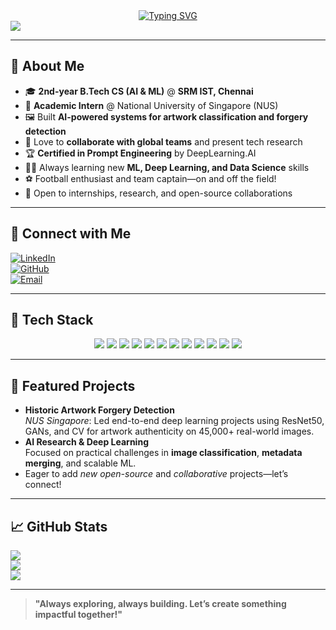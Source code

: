 <div align="center">
  <a href="https://git.io/typing-svg">
    <img src="https://readme-typing-svg.demolab.com?font=Roboto+Condensed&size=26&duration=3500&pause=1200&center=true&width=500&lines=%F0%9F%91%8B+Hey%2C+I+am+Jai+Kharb!;AI+%2F+ML+Enthusiast+%7C+Researcher;2nd+Year+CS+Undergrad+%7C+SRM+;Building+AI+for+Real-World+Impact;Let%E2%80%99s+Collaborate+and+Innovate!" alt="Typing SVG" />
  </a>
</div>

<img src="https://user-images.githubusercontent.com/73097560/115834477-dbab4500-a447-11eb-908a-139a6edaec5c.gif"/>

---

## 💫 About Me

- 🎓 **2nd-year B.Tech CS (AI & ML)** @ **SRM IST, Chennai**
- 🏅 **Academic Intern** @ National University of Singapore (NUS)
- 🖼️ Built **AI-powered systems for artwork classification and forgery detection**
- 🤝 Love to **collaborate with global teams** and present tech research
- 🏆 **Certified in Prompt Engineering** by DeepLearning.AI
- 👨‍💻 Always learning new **ML, Deep Learning, and Data Science** skills
- ⚽ Football enthusiast and team captain—on and off the field!
- 🚀 Open to internships, research, and open-source collaborations

---

## 💼 Connect with Me

[![LinkedIn](https://img.shields.io/badge/LinkedIn-%230077B5.svg?logo=linkedin&logoColor=white)](https://www.linkedin.com/in/jaikharb)  
[![GitHub](https://img.shields.io/badge/GitHub-%23121011.svg?logo=github&logoColor=white)](https://github.com/jboiie)  
[![Email](https://img.shields.io/badge/Email-D14836?logo=gmail&logoColor=white)](mailto:jai19kharb@gmail.com)  

---

## 🧰 Tech Stack

<p align="center">
  <img src="https://img.shields.io/badge/Python-3670A0?style=for-the-badge&logo=python&logoColor=ffdd54"/>
  <img src="https://img.shields.io/badge/C-00599C?style=for-the-badge&logo=c&logoColor=white"/>
  <img src="https://img.shields.io/badge/Java-%23ED8B00.svg?style=for-the-badge&logo=openjdk&logoColor=white"/>
  <img src="https://img.shields.io/badge/Git-F05032?style=for-the-badge&logo=git&logoColor=white"/>
  <img src="https://img.shields.io/badge/GitHub-181717?style=for-the-badge&logo=github&logoColor=white"/>
  <img src="https://img.shields.io/badge/NumPy-013243?style=for-the-badge&logo=numpy&logoColor=white"/>
  <img src="https://img.shields.io/badge/Pandas-150458?style=for-the-badge&logo=pandas&logoColor=white"/>
  <img src="https://img.shields.io/badge/Matplotlib-FFC107?style=for-the-badge&logo=matplotlib&logoColor=white"/>
  <img src="https://img.shields.io/badge/Scikit--learn-F7931E?style=for-the-badge&logo=scikit-learn&logoColor=white"/>
  <img src="https://img.shields.io/badge/TensorFlow-FF6F00?style=for-the-badge&logo=tensorflow&logoColor=white"/>
  <img src="https://img.shields.io/badge/Streamlit-FF4B4B?style=for-the-badge&logo=streamlit&logoColor=white"/>
  <img src="https://img.shields.io/badge/Google+Colab-F9AB00?style=for-the-badge&logo=google-colab&logoColor=white"/>
</p>

---

## 📌 Featured Projects

- **Historic Artwork Forgery Detection**  
  *NUS Singapore*: Led end-to-end deep learning projects using ResNet50, GANs, and CV for artwork authenticity on 45,000+ real-world images.
- **AI Research & Deep Learning**  
  Focused on practical challenges in **image classification**, **metadata merging**, and scalable ML.
- Eager to add *new open-source* and *collaborative* projects—let’s connect!

---

## 📈 GitHub Stats

![](https://github-readme-stats.vercel.app/api?username=jboiie&theme=blue-green&hide_border=false&include_all_commits=true&count_private=true&show_icons=true)  
![](https://github-readme-streak-stats.herokuapp.com/?user=jboiie&theme=blue-green&hide_border=false)  
![](https://github-readme-stats.vercel.app/api/top-langs/?username=jboiie&theme=blue-green&hide_border=false&layout=compact)

---

> **"Always exploring, always building. Let’s create something impactful together!"**

<!--
If you liked my profile, do star ⭐ my repositories!
-->

